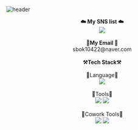 ![header](https://capsule-render.vercel.app/api?type=waving&color=auto&height=200&section=header&text=Mori's%20GitHub&fontSize=90&animation=fadeIn&fontAlignY=30&desc=Thank%20you%20for%20coming%20into%20my%20profile!&descAlignY=51&descAlign=62)
<p align="center">
<Strong>☁️ My SNS list ☁️</Strong><br>
    <a href="https://www.instagram.com/wlem_1042/" target="_blank"><img src="https://img.shields.io/badge/instergram-000000?style=flat-square&logo=instagram&logoColor=#E4405F"/></a><br>
 <br> <Strong>📧My Email 📧</Strong><br>sbok10422@naver.com<br>
 <br> <strong>⚒️Tech Stack⚒️</Strong><br><br>
 🤍Language🤍<br>
  <img src="https://img.shields.io/badge/Python-3776AB?style=for-the-badge&logo=Python&logoColor=white"><br><br>
  🖤Tools🖤<br>
  <img src="https://img.shields.io/badge/JupyerLab-D24939?style=for-the-badge&logo=Jupyter&logoColor=white">  
  <img src="https://img.shields.io/badge/GoogleColab-F9AB00?style=for-the-badge&logo=googlecolab&logoColor=white"><br><br>
  💙Cowork Tools💙<br>
  <img src="https://img.shields.io/badge/Github-000000?style=for-the-badge&logo=github&logoColor=white">
    <img src="https://img.shields.io/badge/Notion-000000?style=for-the-badge&logo=notion&logoColor=white"></p>
